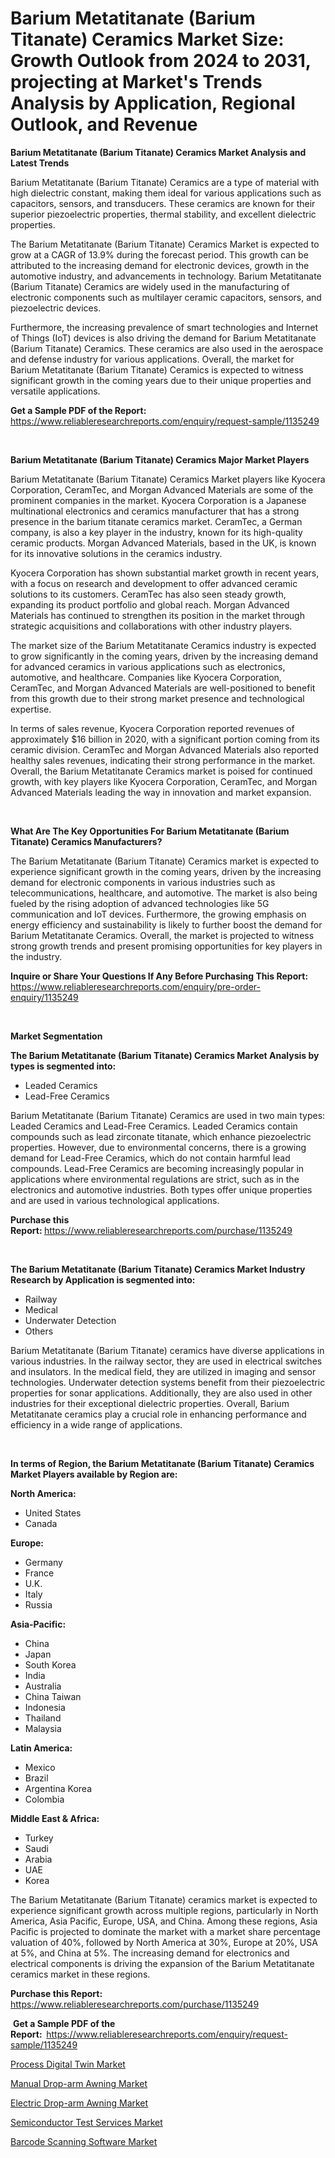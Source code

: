 <p><h1>Barium Metatitanate (Barium Titanate) Ceramics Market Size: Growth Outlook from 2024 to 2031, projecting at Market's Trends Analysis by Application, Regional Outlook, and Revenue</h1></p><p><strong>Barium Metatitanate (Barium Titanate) Ceramics Market Analysis and Latest Trends</strong></p>
<p><p>Barium Metatitanate (Barium Titanate) Ceramics are a type of material with high dielectric constant, making them ideal for various applications such as capacitors, sensors, and transducers. These ceramics are known for their superior piezoelectric properties, thermal stability, and excellent dielectric properties.</p><p>The Barium Metatitanate (Barium Titanate) Ceramics Market is expected to grow at a CAGR of 13.9% during the forecast period. This growth can be attributed to the increasing demand for electronic devices, growth in the automotive industry, and advancements in technology. Barium Metatitanate (Barium Titanate) Ceramics are widely used in the manufacturing of electronic components such as multilayer ceramic capacitors, sensors, and piezoelectric devices.</p><p>Furthermore, the increasing prevalence of smart technologies and Internet of Things (IoT) devices is also driving the demand for Barium Metatitanate (Barium Titanate) Ceramics. These ceramics are also used in the aerospace and defense industry for various applications. Overall, the market for Barium Metatitanate (Barium Titanate) Ceramics is expected to witness significant growth in the coming years due to their unique properties and versatile applications.</p></p>
<p><strong>Get a Sample PDF of the Report:&nbsp;</strong> <a href="https://www.reliableresearchreports.com/enquiry/request-sample/1135249">https://www.reliableresearchreports.com/enquiry/request-sample/1135249</a></p>
<p>&nbsp;</p>
<p><strong>Barium Metatitanate (Barium Titanate) Ceramics Major Market Players</strong></p>
<p><p>Barium Metatitanate (Barium Titanate) Ceramics Market players like Kyocera Corporation, CeramTec, and Morgan Advanced Materials are some of the prominent companies in the market. Kyocera Corporation is a Japanese multinational electronics and ceramics manufacturer that has a strong presence in the barium titanate ceramics market. CeramTec, a German company, is also a key player in the industry, known for its high-quality ceramic products. Morgan Advanced Materials, based in the UK, is known for its innovative solutions in the ceramics industry.</p><p>Kyocera Corporation has shown substantial market growth in recent years, with a focus on research and development to offer advanced ceramic solutions to its customers. CeramTec has also seen steady growth, expanding its product portfolio and global reach. Morgan Advanced Materials has continued to strengthen its position in the market through strategic acquisitions and collaborations with other industry players.</p><p>The market size of the Barium Metatitanate Ceramics industry is expected to grow significantly in the coming years, driven by the increasing demand for advanced ceramics in various applications such as electronics, automotive, and healthcare. Companies like Kyocera Corporation, CeramTec, and Morgan Advanced Materials are well-positioned to benefit from this growth due to their strong market presence and technological expertise.</p><p>In terms of sales revenue, Kyocera Corporation reported revenues of approximately $16 billion in 2020, with a significant portion coming from its ceramic division. CeramTec and Morgan Advanced Materials also reported healthy sales revenues, indicating their strong performance in the market. Overall, the Barium Metatitanate Ceramics market is poised for continued growth, with key players like Kyocera Corporation, CeramTec, and Morgan Advanced Materials leading the way in innovation and market expansion.</p></p>
<p>&nbsp;</p>
<p><strong>What Are The Key Opportunities For Barium Metatitanate (Barium Titanate) Ceramics Manufacturers?</strong></p>
<p><p>The Barium Metatitanate (Barium Titanate) Ceramics market is expected to experience significant growth in the coming years, driven by the increasing demand for electronic components in various industries such as telecommunications, healthcare, and automotive. The market is also being fueled by the rising adoption of advanced technologies like 5G communication and IoT devices. Furthermore, the growing emphasis on energy efficiency and sustainability is likely to further boost the demand for Barium Metatitanate Ceramics. Overall, the market is projected to witness strong growth trends and present promising opportunities for key players in the industry.</p></p>
<p><strong>Inquire or Share Your Questions If Any Before Purchasing This Report:</strong> <a href="https://www.reliableresearchreports.com/enquiry/pre-order-enquiry/1135249">https://www.reliableresearchreports.com/enquiry/pre-order-enquiry/1135249</a></p>
<p>&nbsp;</p>
<p><strong>Market Segmentation</strong></p>
<p><strong>The Barium Metatitanate (Barium Titanate) Ceramics Market Analysis by types is segmented into:</strong></p>
<p><ul><li>Leaded Ceramics</li><li>Lead-Free Ceramics</li></ul></p>
<p><p>Barium Metatitanate (Barium Titanate) Ceramics are used in two main types: Leaded Ceramics and Lead-Free Ceramics. Leaded Ceramics contain compounds such as lead zirconate titanate, which enhance piezoelectric properties. However, due to environmental concerns, there is a growing demand for Lead-Free Ceramics, which do not contain harmful lead compounds. Lead-Free Ceramics are becoming increasingly popular in applications where environmental regulations are strict, such as in the electronics and automotive industries. Both types offer unique properties and are used in various technological applications.</p></p>
<p><strong>Purchase this Report:&nbsp;</strong><a href="https://www.reliableresearchreports.com/purchase/1135249">https://www.reliableresearchreports.com/purchase/1135249</a></p>
<p>&nbsp;</p>
<p><strong>The Barium Metatitanate (Barium Titanate) Ceramics Market Industry Research by Application is segmented into:</strong></p>
<p><ul><li>Railway</li><li>Medical</li><li>Underwater Detection</li><li>Others</li></ul></p>
<p><p>Barium Metatitanate (Barium Titanate) ceramics have diverse applications in various industries. In the railway sector, they are used in electrical switches and insulators. In the medical field, they are utilized in imaging and sensor technologies. Underwater detection systems benefit from their piezoelectric properties for sonar applications. Additionally, they are also used in other industries for their exceptional dielectric properties. Overall, Barium Metatitanate ceramics play a crucial role in enhancing performance and efficiency in a wide range of applications.</p></p>
<p>&nbsp;</p>
<p><strong>In terms of Region, the Barium Metatitanate (Barium Titanate) Ceramics Market Players available by Region are:</strong></p>
<p>
    <p> <strong> North America: </strong>
        <ul>
            <li>United States</li>
            <li>Canada</li>
        </ul>
        </p> 
    <p> <strong> Europe: </strong>
        <ul>
            <li>Germany</li>
            <li>France</li>
            <li>U.K.</li>
            <li>Italy</li>
            <li>Russia</li>
        </ul>
        </p> 
    <p> <strong> Asia-Pacific: </strong>
        <ul>
            <li>China</li>
            <li>Japan</li>
            <li>South Korea</li>
            <li>India</li>
            <li>Australia</li>
            <li>China Taiwan</li>
            <li>Indonesia</li>
            <li>Thailand</li>
            <li>Malaysia</li>
        </ul>
        </p> 
    <p> <strong> Latin America: </strong>
        <ul>
            <li>Mexico</li>
            <li>Brazil</li>
            <li>Argentina Korea</li>
            <li>Colombia</li>
        </ul>
        </p> 
    <p> <strong> Middle East & Africa: </strong>
        <ul>
            <li>Turkey</li>
            <li>Saudi</li>
            <li>Arabia</li>
            <li>UAE</li>
            <li>Korea</li>
        </ul>
    </p>
    </p>
<p><p>The Barium Metatitanate (Barium Titanate) ceramics market is expected to experience significant growth across multiple regions, particularly in North America, Asia Pacific, Europe, USA, and China. Among these regions, Asia Pacific is projected to dominate the market with a market share percentage valuation of 40%, followed by North America at 30%, Europe at 20%, USA at 5%, and China at 5%. The increasing demand for electronics and electrical components is driving the expansion of the Barium Metatitanate ceramics market in these regions.</p></p>
<p><strong>Purchase this Report: </strong><a href="https://www.reliableresearchreports.com/purchase/1135249">https://www.reliableresearchreports.com/purchase/1135249</a></p>
<p>&nbsp;<strong>Get a Sample PDF of the Report:&nbsp;&nbsp;</strong><a href="https://www.reliableresearchreports.com/enquiry/request-sample/1135249">https://www.reliableresearchreports.com/enquiry/request-sample/1135249</a></p>
<p><strong></strong></p>
<p><p><a href="https://medium.com/@andrewbradley1965/process-digital-twin-market-size-market-outlook-and-market-forecast-2024-to-2031-2c7e2acf2246">Process Digital Twin Market</a></p><p><a href="https://github.com/mauripalmi/Market-Research-Report-List-2/blob/main/manual-drop-arm-awning-market.md">Manual Drop-arm Awning Market</a></p><p><a href="https://github.com/gulaimolin/Market-Research-Report-List-3/blob/main/electric-drop-arm-awning-market.md">Electric Drop-arm Awning Market</a></p><p><a href="https://medium.com/@andrewbradley1965/analyzing-semiconductor-test-services-market-global-industry-perspective-and-forecast-2024-to-3678bb034400">Semiconductor Test Services Market</a></p><p><a href="https://medium.com/@andrewbradley1965/barcode-scanning-software-market-insights-into-market-cagr-market-trends-and-growth-strategies-eb4aa613100b">Barcode Scanning Software Market</a></p></p>